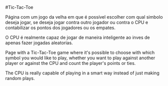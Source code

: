 #Tic-Tac-Toe

Página com um jogo da velha em que é possível escolher com qual simbolo deseja jogar, se deseja jogar contra outro jogador ou contra o CPU e contabilizar os pontos dos jogadores ou os empates.

O CPU é realmente capaz de jogar de maneira inteligente ao inves de apenas fazer jogadas aleatorias.

Page with a Tic-Tac-Toe game where it's possible to choose with which symbol you would like to play, whether you want to play against another player or against the CPU and count the player's points or ties.

The CPU is really capable of playing in a smart way instead of just making random plays.
